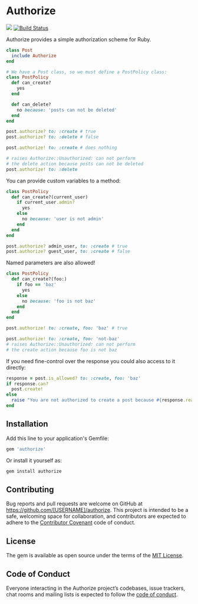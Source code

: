 # Authorize
<a href="https://codeclimate.com/github/giovannibenussi/authorize/maintainability"><img src="https://api.codeclimate.com/v1/badges/74c424f9bae8388bfdd6/maintainability" /></a>
[![Build Status](https://travis-ci.org/giovannibenussi/authorize.svg?branch=master)](https://travis-ci.org/giovannibenussi/authorize)

Authorize provides a simple authorization scheme for Ruby.

```ruby
class Post
  include Authorize
end

# We have a Post class, so we must define a PostPolicy class:
class PostPolicy
  def can_create?
    yes
  end

  def can_delete?
    no because: 'posts can not be deleted'
  end
end

post.authorize? to: :create # true
post.authorize? to: :delete # false

post.authorize! to: :create # does nothing

# raises Authorize::Unauthorized: can not perform
# the delete action because posts can not be deleted
post.authorize! to: :delete
```

You can provide custom variables to a method:

```ruby
class PostPolicy
  def can_create?(current_user)
    if current_user.admin?
      yes
    else
      no because: 'user is not admin'
    end
  end
end

post.authorize? admin_user, to: :create # true
post.authorize? guest_user, to: :create # false
```

Named parameters are also allowed!

```ruby
class PostPolicy
  def can_create?(foo:)
    if foo == 'baz'
      yes
    else
      no because: 'foo is not baz'
    end
  end
end

post.authorize! to: :create, foo: 'baz' # true

post.authorize! to: :create, foo: 'not-baz'
# raises Authorize::Unauthorized: can not perform
# the create action because foo is not baz
```

If you need fine-control over the response you could also access to it directly:

```ruby
response = post.is_allowed? to: :create, foo: 'baz'
if response.can?
  post.create!
else
  raise "You are not authorized to create a post because #{response.reason}"
end
```

## Installation

Add this line to your application's Gemfile:

```ruby
gem 'authorize'
```

Or install it yourself as:

```ruby
gem install authorize
```

## Contributing

Bug reports and pull requests are welcome on GitHub at https://github.com/[USERNAME]/authorize. This project is intended to be a safe, welcoming space for collaboration, and contributors are expected to adhere to the [Contributor Covenant](http://contributor-covenant.org) code of conduct.

## License

The gem is available as open source under the terms of the [MIT License](https://opensource.org/licenses/MIT).

## Code of Conduct

Everyone interacting in the Authorize project’s codebases, issue trackers, chat rooms and mailing lists is expected to follow the [code of conduct](https://github.com/[USERNAME]/authorize/blob/master/CODE_OF_CONDUCT.md).
